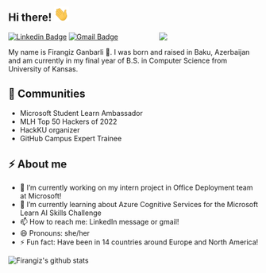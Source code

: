 <h2> Hi there! <img src="https://raw.githubusercontent.com/ABSphreak/ABSphreak/master/gifs/Hi.gif" width="30px"></h2>

<img align='right' src='https://user-images.githubusercontent.com/5713670/87202985-820dcb80-c2b6-11ea-9f56-7ec461c497c3.gif' width='200"'>

[![Linkedin Badge](https://img.shields.io/badge/-firangizganbarli-blue?style=flat-square&logo=Linkedin&logoColor=white&link=https://www.linkedin.com/in/firangizganbarli/)](https://www.linkedin.com/in/firangizganbarli/) 
[![Gmail Badge](https://img.shields.io/badge/-firangizganbarlii@gmail.com-c14438?style=flat-square&logo=Gmail&logoColor=white&link=mailto:firangizganbarlii@gmail.com)](mailto:firangizganbarlii@gmail.com)

My name is Firangiz Ganbarli 🦊. I was born and raised in Baku, Azerbaijan and am currently in my final year of B.S. in Computer Science from University of Kansas. 

## 👯 Communities
* Microsoft Student Learn Ambassador 
* MLH Top 50 Hackers of 2022
* HackKU organizer
* GitHub Campus Expert Trainee
  
## ⚡ About me
- 🔭 I’m currently working on my intern project in Office Deployment team at Microsoft!
- 🌱 I’m currently learning about Azure Cognitive Services for the Microsoft Learn AI Skills Challenge
- 📫 How to reach me: LinkedIn message or gmail!
- 😄 Pronouns: she/her
- ⚡ Fun fact: Have been in 14 countries around Europe and North America!

![Firangiz's github stats](https://github-readme-stats.vercel.app/api?username=firangizg&hide=["issues"]&show_icons=true)
